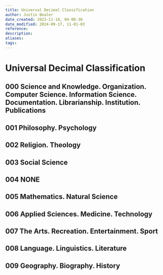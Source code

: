 ```yaml
---
title: Universal Decimal Classification
author: Justin Bealer
date_created: 2023-11-16, 04-00-30
date_modified: 2024-09-17, 11-01-03
reference: 
description: 
aliases: 
tags: 
---
```

# Universal Decimal Classification

## 000 Science and Knowledge. Organization. Computer Science. Information Science. Documentation. Librarianship. Institution. Publications
## 001 Philosophy. Psychology
## 002 Religion. Theology
## 003 Social Science
## 004 NONE
## 005 Mathematics. Natural Science
## 006 Applied Sciences. Medicine. Technology
## 007 The Arts. Recreation. Entertainment. Sport
## 008 Language. Linguistics. Literature
## 009 Geography. Biography. History

